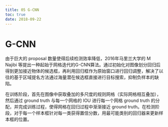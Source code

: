 ```yaml
---
title: 05 G-CNN
toc: true
date: 2018-09-22
---
```

# G-CNN

由于巨大的 proposal 数量使得后续检测效率降低，2016年马里兰大学的 M Najibi 等提出一种起始于网格迭代的G-CNN算法。通过初始化对图像划分回归后得到更加接近物体的候选框，再利用回归框作为原始窗口进行回归调整，解决了以往的基于区域提名方法通过海量潜在候选框直接进行目标搜索，抑制负样本的缺陷。

在训练阶段，首先在图像中获取叠加的多尺度的规则网格（实际网格相互叠加），然后通过 ground truth 与每一个网格的 IOU 进行每一个网格 ground truth 的分配，并完成训练过程，使得网格在回归过程中渐渐接近 ground truth。在检测阶段，对于每一个样本框针对每一类获得置信分数，用最可能类别的回归器来更新样本框的位置。
